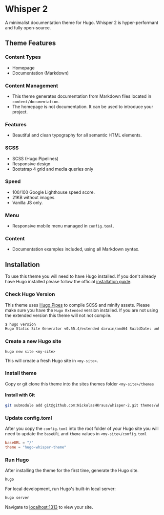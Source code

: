 # Whisper 2

A minimalist documentation theme for Hugo. Whisper 2 is hyper-performant and fully open-source.

## Theme Features

### Content Types

- Homepage
- Documentation (Markdown)

### Content Management

- This theme generates documentation from Markdown files located in `content/documentation`.
- The homepage is not documentation. It can be used to introduce your project.

### Features

- Beautiful and clean typography for all semantic HTML elements.

### SCSS

- SCSS (Hugo Pipelines)
- Responsive design
- Bootstrap 4 grid and media queries only

### Speed

- 100/100 Google Lighthouse speed score.
- 21KB without images.
- Vanilla JS only.

### Menu

- Responsive mobile menu managed in `config.toml`.

### Content

- Documentation examples included, using all Markdown syntax.

## Installation

To use this theme you will need to have Hugo installed. If you don't already have Hugo installed please follow the official [installation guide](https://gohugo.io/getting-started/installing/).

### Check Hugo Version

This theme uses [Hugo Pipes](https://gohugo.io/hugo-pipes/scss-sass/) to compile SCSS and minify assets. Please make sure you have the `Hugo Extended` version installed. If you are not using the extended version this theme will not not compile.

```bash
$ hugo version
Hugo Static Site Generator v0.55.4/extended darwin/amd64 BuildDate: unknown
```

### Create a new Hugo site

```
hugo new site <my-site>
```

This will create a fresh Hugo site in `<my-site>`.

### Install theme

Copy or git clone this theme into the sites themes folder `<my-site>/themes`

#### Install with Git

```bash
git submodule add git@github.com:NickolasHKraus/whisper-2.git themes/whisper-2
```

### Update config.toml

After you copy the `config.toml` into the root folder of your Hugo site you will need to update the `baseURL` and `theme` values in `<my-site>/config.toml`

```toml
baseURL = "/"
theme = "hugo-whisper-theme"
```

### Run Hugo

After installing the theme for the first time, generate the Hugo site.

```bash
hugo
```

For local development, run Hugo's built-in local server:

```bash
hugo server
```

Navigate to [localhost:1313](http://localhost:1313) to view your site.
